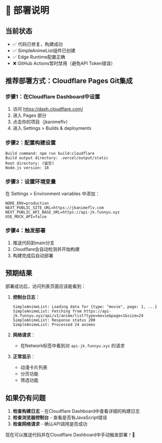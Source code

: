 # 🚀 部署说明

## 当前状态
- ✅ 代码已修复，构建成功
- ✅ SimpleAnimeList组件已创建
- ✅ Edge Runtime配置正确
- ❌ GitHub Actions暂时禁用（避免API Token错误）

## 推荐部署方式：Cloudflare Pages Git集成

### 步骤1：在Cloudflare Dashboard中设置

1. 访问 https://dash.cloudflare.com/
2. 进入 Pages 部分
3. 点击你的项目（jkanimeflv）
4. 进入 Settings > Builds & deployments

### 步骤2：配置构建设置

```
Build command: npm run build:cloudflare
Build output directory: .vercel/output/static
Root directory: (留空)
Node.js version: 18
```

### 步骤3：设置环境变量

在 Settings > Environment variables 中添加：

```
NODE_ENV=production
NEXT_PUBLIC_SITE_URL=https://jkanimeflv.com
NEXT_PUBLIC_API_BASE_URL=https://api-jk.funnyu.xyz
USE_MOCK_API=false
```

### 步骤4：触发部署

1. 推送代码到main分支
2. Cloudflare会自动检测并开始构建
3. 构建完成后自动部署

## 预期结果

部署成功后，访问列表页面应该能看到：

1. **控制台日志**：
   ```
   SimpleAnimeList: Loading data for {type: "movie", page: 1, ...}
   SimpleAnimeList: Fetching from https://api-jk.funnyu.xyz/api/v1/anime/list?type=movie&page=1&size=24
   SimpleAnimeList: Response status 200
   SimpleAnimeList: Processed 24 animes
   ```

2. **网络请求**：
   - 在Network标签中看到对 `api-jk.funnyu.xyz` 的请求

3. **正常显示**：
   - 动漫卡片列表
   - 分页功能
   - 筛选功能

## 如果仍有问题

1. **检查构建日志** - 在Cloudflare Dashboard中查看详细的构建日志
2. **检查浏览器控制台** - 查看是否有JavaScript错误
3. **检查网络请求** - 确认API调用是否成功

现在可以推送代码并在Cloudflare Dashboard中手动触发部署！🎯
